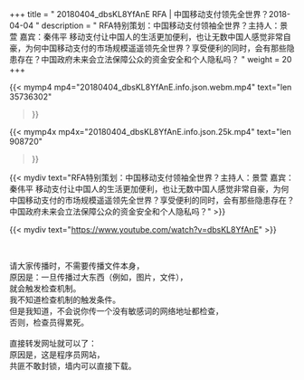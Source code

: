 +++
title = " 20180404_dbsKL8YfAnE RFA | 中国移动支付领先全世界？2018-04-04 "
description = " RFA特别策划：中国移动支付领袖全世界？主持人：景萱  嘉宾：秦伟平  移动支付让中国人的生活更加便利，也让无数中国人感觉非常自豪，为何中国移动支付的市场规模遥遥领先全世界？享受便利的同时，会有那些隐患存在？中国政府未来会立法保障公众的资金安全和个人隐私吗？ "
weight = 20
+++

{{< mymp4 mp4="20180404_dbsKL8YfAnE.info.json.webm.mp4" 
text="len 35736302"
>}}

{{< mymp4x  mp4x="20180404_dbsKL8YfAnE.info.json.25k.mp4"
text="len 908720"
>}}


{{< mydiv text="RFA特别策划：中国移动支付领袖全世界？主持人：景萱  嘉宾：秦伟平  移动支付让中国人的生活更加便利，也让无数中国人感觉非常自豪，为何中国移动支付的市场规模遥遥领先全世界？享受便利的同时，会有那些隐患存在？中国政府未来会立法保障公众的资金安全和个人隐私吗？" >}}
<br>

{{< mydiv text="https://www.youtube.com/watch?v=dbsKL8YfAnE" >}}


<br>

请大家传播时，不需要传播文件本身，<br>
原因是：一旦传播过大东西（例如，图片，文件），<br>
就会触发检查机制。<br>
我不知道检查机制的触发条件。<br>
但是我知道，不会说你传一个没有敏感词的网络地址都检查，<br>
否则，检查员得累死。<br><br>
直接转发网址就可以了：<br>
原因是，这是程序员网站，<br>
共匪不敢封锁，墙内可以直接下载。


